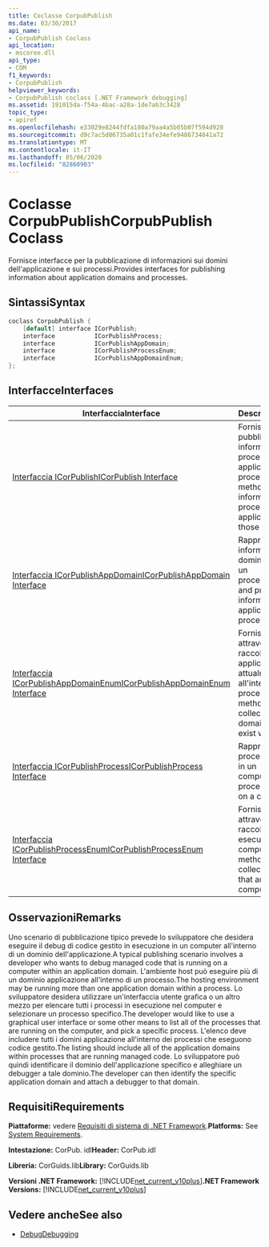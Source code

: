 ```yaml
---
title: Coclasse CorpubPublish
ms.date: 03/30/2017
api_name:
- CorpubPublish Coclass
api_location:
- mscoree.dll
api_type:
- COM
f1_keywords:
- CorpubPublish
helpviewer_keywords:
- CorpubPublish coclass [.NET Framework debugging]
ms.assetid: 191015da-f54a-4bac-a28a-1de7ab3c3428
topic_type:
- apiref
ms.openlocfilehash: e33029e8244fdfa180a79aa4a5b05b07f594d928
ms.sourcegitcommit: d9c7ac5d06735a01c1fafe34efe9486734841a72
ms.translationtype: MT
ms.contentlocale: it-IT
ms.lasthandoff: 05/06/2020
ms.locfileid: "82860903"
---
```

# <a name="corpubpublish-coclass"></a><span data-ttu-id="d135b-102">Coclasse CorpubPublish</span><span class="sxs-lookup"><span data-stu-id="d135b-102">CorpubPublish Coclass</span></span>
<span data-ttu-id="d135b-103">Fornisce interfacce per la pubblicazione di informazioni sui domini dell'applicazione e sui processi.</span><span class="sxs-lookup"><span data-stu-id="d135b-103">Provides interfaces for publishing information about application domains and processes.</span></span>  
  
## <a name="syntax"></a><span data-ttu-id="d135b-104">Sintassi</span><span class="sxs-lookup"><span data-stu-id="d135b-104">Syntax</span></span>  
  
```cpp  
coclass CorpubPublish {  
    [default] interface ICorPublish;  
    interface           ICorPublishProcess;  
    interface           ICorPublishAppDomain;  
    interface           ICorPublishProcessEnum;  
    interface           ICorPublishAppDomainEnum;  
};  
```  
  
## <a name="interfaces"></a><span data-ttu-id="d135b-105">Interfacce</span><span class="sxs-lookup"><span data-stu-id="d135b-105">Interfaces</span></span>  
  
|<span data-ttu-id="d135b-106">Interfaccia</span><span class="sxs-lookup"><span data-stu-id="d135b-106">Interface</span></span>|<span data-ttu-id="d135b-107">Descrizione</span><span class="sxs-lookup"><span data-stu-id="d135b-107">Description</span></span>|  
|---------------|-----------------|  
|[<span data-ttu-id="d135b-108">Interfaccia ICorPublish</span><span class="sxs-lookup"><span data-stu-id="d135b-108">ICorPublish Interface</span></span>](icorpublish-interface.md)|<span data-ttu-id="d135b-109">Fornisce metodi per la pubblicazione di informazioni sui processi e sui domini applicazione in tali processi.</span><span class="sxs-lookup"><span data-stu-id="d135b-109">Provides methods for publishing information about processes and the application domains in those processes.</span></span>|  
|[<span data-ttu-id="d135b-110">Interfaccia ICorPublishAppDomain</span><span class="sxs-lookup"><span data-stu-id="d135b-110">ICorPublishAppDomain Interface</span></span>](icorpublishappdomain-interface.md)|<span data-ttu-id="d135b-111">Rappresenta e fornisce informazioni su un dominio applicazione in un processo.</span><span class="sxs-lookup"><span data-stu-id="d135b-111">Represents, and provides information about, an application domain in a process.</span></span>|  
|[<span data-ttu-id="d135b-112">Interfaccia ICorPublishAppDomainEnum</span><span class="sxs-lookup"><span data-stu-id="d135b-112">ICorPublishAppDomainEnum Interface</span></span>](icorpublishappdomainenum-interface.md)|<span data-ttu-id="d135b-113">Fornisce metodi che attraversano una raccolta di domini applicazione attualmente presenti all'interno di un processo.</span><span class="sxs-lookup"><span data-stu-id="d135b-113">Provides methods that traverse a collection of application domains that currently exist within a process.</span></span>|  
|[<span data-ttu-id="d135b-114">Interfaccia ICorPublishProcess</span><span class="sxs-lookup"><span data-stu-id="d135b-114">ICorPublishProcess Interface</span></span>](icorpublishprocess-interface.md)|<span data-ttu-id="d135b-115">Rappresenta un processo in esecuzione in un computer.</span><span class="sxs-lookup"><span data-stu-id="d135b-115">Represents a process that is running on a computer.</span></span>|  
|[<span data-ttu-id="d135b-116">Interfaccia ICorPublishProcessEnum</span><span class="sxs-lookup"><span data-stu-id="d135b-116">ICorPublishProcessEnum Interface</span></span>](icorpublishprocessenum-interface.md)|<span data-ttu-id="d135b-117">Fornisce metodi che attraversano una raccolta di processi in esecuzione in un computer.</span><span class="sxs-lookup"><span data-stu-id="d135b-117">Provides methods that traverse a collection of processes that are running on a computer.</span></span>|  
  
## <a name="remarks"></a><span data-ttu-id="d135b-118">Osservazioni</span><span class="sxs-lookup"><span data-stu-id="d135b-118">Remarks</span></span>  
 <span data-ttu-id="d135b-119">Uno scenario di pubblicazione tipico prevede lo sviluppatore che desidera eseguire il debug di codice gestito in esecuzione in un computer all'interno di un dominio dell'applicazione.</span><span class="sxs-lookup"><span data-stu-id="d135b-119">A typical publishing scenario involves a developer who wants to debug managed code that is running on a computer within an application domain.</span></span> <span data-ttu-id="d135b-120">L'ambiente host può eseguire più di un dominio applicazione all'interno di un processo.</span><span class="sxs-lookup"><span data-stu-id="d135b-120">The hosting environment may be running more than one application domain within a process.</span></span> <span data-ttu-id="d135b-121">Lo sviluppatore desidera utilizzare un'interfaccia utente grafica o un altro mezzo per elencare tutti i processi in esecuzione nel computer e selezionare un processo specifico.</span><span class="sxs-lookup"><span data-stu-id="d135b-121">The developer would like to use a graphical user interface or some other means to list all of the processes that are running on the computer, and pick a specific process.</span></span> <span data-ttu-id="d135b-122">L'elenco deve includere tutti i domini applicazione all'interno dei processi che eseguono codice gestito.</span><span class="sxs-lookup"><span data-stu-id="d135b-122">The listing should include all of the application domains within processes that are running managed code.</span></span> <span data-ttu-id="d135b-123">Lo sviluppatore può quindi identificare il dominio dell'applicazione specifico e alleghiare un debugger a tale dominio.</span><span class="sxs-lookup"><span data-stu-id="d135b-123">The developer can then identify the specific application domain and attach a debugger to that domain.</span></span>  
  
## <a name="requirements"></a><span data-ttu-id="d135b-124">Requisiti</span><span class="sxs-lookup"><span data-stu-id="d135b-124">Requirements</span></span>  
 <span data-ttu-id="d135b-125">**Piattaforme:** vedere [Requisiti di sistema di .NET Framework](../../get-started/system-requirements.md).</span><span class="sxs-lookup"><span data-stu-id="d135b-125">**Platforms:** See [System Requirements](../../get-started/system-requirements.md).</span></span>  
  
 <span data-ttu-id="d135b-126">**Intestazione:** CorPub. idl</span><span class="sxs-lookup"><span data-stu-id="d135b-126">**Header:** CorPub.idl</span></span>  
  
 <span data-ttu-id="d135b-127">**Libreria:** CorGuids.lib</span><span class="sxs-lookup"><span data-stu-id="d135b-127">**Library:** CorGuids.lib</span></span>  
  
 <span data-ttu-id="d135b-128">**Versioni .NET Framework:**  [!INCLUDE[net_current_v10plus](../../../../includes/net-current-v10plus-md.md)]</span><span class="sxs-lookup"><span data-stu-id="d135b-128">**.NET Framework Versions:**  [!INCLUDE[net_current_v10plus](../../../../includes/net-current-v10plus-md.md)]</span></span>  
  
## <a name="see-also"></a><span data-ttu-id="d135b-129">Vedere anche</span><span class="sxs-lookup"><span data-stu-id="d135b-129">See also</span></span>

- [<span data-ttu-id="d135b-130">Debug</span><span class="sxs-lookup"><span data-stu-id="d135b-130">Debugging</span></span>](index.md)
